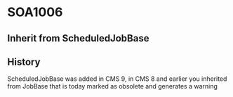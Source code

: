 # SOA1006

## Inherit from ScheduledJobBase

## History

ScheduledJobBase was added in CMS 9, in CMS 8 and earlier you inherited from JobBase
that is today marked as obsolete and generates a warning